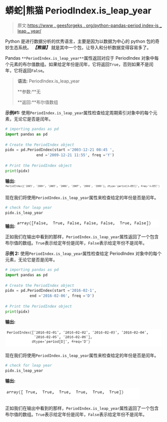 # 蟒蛇|熊猫 PeriodIndex.is_leap_year

> 原文:[https://www . geesforgeks . org/python-pandas-period index-is _ leap _ year/](https://www.geeksforgeeks.org/python-pandas-periodindex-is_leap_year/)

Python 是进行数据分析的优秀语言，主要是因为以数据为中心的 python 包的奇妙生态系统。 ***【熊猫】*** 就是其中一个包，让导入和分析数据变得容易多了。

Pandas `**PeriodIndex.is_leap_year**`属性返回对应于 PeriodIndex 对象中每个元素的布尔值数组。如果给定年份是闰年，它将返回`True`，否则如果不是闰年，它将返回`False`。

> **语法:** PeriodIndex.is_leap_year
> 
> **参数:**无
> 
> **返回:**布尔值数组

**示例#1:** 使用`PeriodIndex.is_leap_year`属性检查给定周期索引对象中的每个元素，无论它是否是闰年。

```py
# importing pandas as pd
import pandas as pd

# Create the PeriodIndex object
pidx = pd.PeriodIndex(start ='2003-12-21 08:45 ',
              end ='2009-12-21 11:55', freq ='Y')

# Print the PeriodIndex object
print(pidx)
```

**输出:**
![](img/5d9beb24be14c7677e1fe864b008cee7.png)

现在我们将使用`PeriodIndex.is_leap_year`属性来检查给定的年份是否是闰年。

```py
# check for leap year
pidx.is_leap_year
```

**输出:**
![](img/472fff4dea455595f6566afa0b28256d.png)

正如我们在输出中看到的那样，`PeriodIndex.is_leap_year`属性返回了一个包含布尔值的数组。`True`表示给定年份是闰年，`False`表示给定年份不是闰年。

**示例 2:** 使用`PeriodIndex.is_leap_year`属性检查给定 PeriodIndex 对象中的每个元素，无论它是否是闰年。

```py
# importing pandas as pd
import pandas as pd

# Create the PeriodIndex object
pidx = pd.PeriodIndex(start ='2016-02-1', 
           end ='2016-02-06', freq ='D')

# Print the PeriodIndex object
print(pidx)
```

**输出:**

![](img/1ee0e4850c27a50e10798001ef87317a.png)

现在我们将使用`PeriodIndex.is_leap_year`属性来检查给定的年份是否是闰年。

```py
# check for leap year
pidx.is_leap_year
```

**输出:**

![](img/c2e9b621ab34bc4b2afb518511ae6174.png)

正如我们在输出中看到的那样，`PeriodIndex.is_leap_year`属性返回了一个包含布尔值的数组。`True`表示给定年份是闰年，`False`表示给定年份不是闰年。